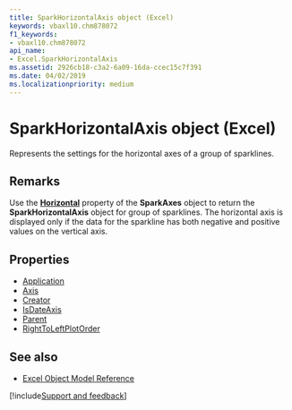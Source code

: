 ```yaml
---
title: SparkHorizontalAxis object (Excel)
keywords: vbaxl10.chm878072
f1_keywords:
- vbaxl10.chm878072
api_name:
- Excel.SparkHorizontalAxis
ms.assetid: 2926cb18-c3a2-6a09-16da-ccec15c7f391
ms.date: 04/02/2019
ms.localizationpriority: medium
---
```



# SparkHorizontalAxis object (Excel)

Represents the settings for the horizontal axes of a group of sparklines.


## Remarks

Use the **[Horizontal](Excel.SparkAxes.Horizontal.md)** property of the **SparkAxes** object to return the **SparkHorizontalAxis** object for group of sparklines. The horizontal axis is displayed only if the data for the sparkline has both negative and positive values on the vertical axis.

## Properties

- [Application](Excel.sparkhorizontalAxis.Application.md)
- [Axis](Excel.SparkHorizontalAxis.Axis.md)
- [Creator](Excel.sparkhorizontalAxis.Creator.md)
- [IsDateAxis](Excel.SparkHorizontalAxis.IsDateAxis.md)
- [Parent](Excel.sparkhorizontalAxis.Parent.md)
- [RightToLeftPlotOrder](Excel.SparkHorizontalAxis.RightToLeftPlotOrder.md)

## See also

- [Excel Object Model Reference](overview/Excel/object-model.md)

[!include[Support and feedback](~/includes/feedback-boilerplate.md)]
